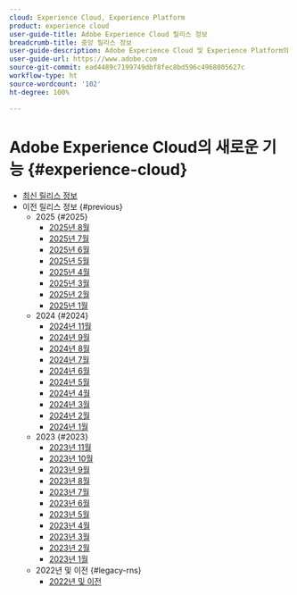 ```yaml
---
cloud: Experience Cloud, Experience Platform
product: experience cloud
user-guide-title: Adobe Experience Cloud 릴리스 정보
breadcrumb-title: 중앙 릴리스 정보
user-guide-description: Adobe Experience Cloud 및 Experience Platform의 새로운 기능, 수정 사항 및 중요 공지 사항에 대해 알아봅니다.
user-guide-url: https://www.adobe.com
source-git-commit: ead4489c7199749dbf8fec8bd596c4968005627c
workflow-type: ht
source-wordcount: '102'
ht-degree: 100%

---
```



# Adobe Experience Cloud의 새로운 기능 {#experience-cloud}

+ [최신 릴리스 정보](current.md)
+ 이전 릴리스 정보 {#previous}
   + 2025 {#2025}
      + [2025년 8월](c-legacy-releases/2025/08132025.md)
      + [2025년 7월](c-legacy-releases/2025/07162025.md)
      + [2025년 6월](c-legacy-releases/2025/06182025.md)
      + [2025년 5월](c-legacy-releases/2025/05142025.md)
      + [2025년 4월](c-legacy-releases/2025/04162025.md)
      + [2025년 3월](c-legacy-releases/2025/03122025.md)
      + [2025년 2월](c-legacy-releases/2025/02122025.md)
      + [2025년 1월](c-legacy-releases/2025/01222025.md)
   + 2024 {#2024}
      + [2024년 11월](c-legacy-releases/2024/10232024.md)
      + [2024년 9월](c-legacy-releases/2024/09122024.md)
      + [2024년 8월](c-legacy-releases/2024/08142024.md)
      + [2024년 7월](c-legacy-releases/2024/07172024.md)
      + [2024년 6월](c-legacy-releases/2024/06122024.md)
      + [2024년 5월](c-legacy-releases/2024/05152024.md)
      + [2024년 4월](c-legacy-releases/2024/04172024.md)
      + [2024년 3월](c-legacy-releases/2024/03132024.md)
      + [2024년 2월](c-legacy-releases/2024/02142024.md)
      + [2024년 1월](c-legacy-releases/2024/01112024.md)
   + 2023 {#2023}
      + [2023년 11월](c-legacy-releases/2023/10252023.md)
      + [2023년 10월](c-legacy-releases/2023/10042023.md)
      + [2023년 9월](c-legacy-releases/2023/09132023.md)
      + [2023년 8월](c-legacy-releases/2023/08092023.md)
      + [2023년 7월](c-legacy-releases/2023/07122023.md)
      + [2023년 6월](c-legacy-releases/2023/06072023.md)
      + [2023년 5월](c-legacy-releases/2023/05102023.md)
      + [2023년 4월](c-legacy-releases/2023/04122023.md)
      + [2023년 3월](c-legacy-releases/2023/03082023.md)
      + [2023년 2월](c-legacy-releases/2023/02082023.md)
      + [2023년 1월](c-legacy-releases/2023/01112023.md)
   + 2022년 및 이전 {#legacy-rns}
      + [2022년 및 이전](c-legacy-releases/2022-earlier.md)